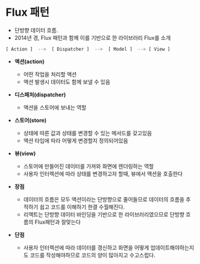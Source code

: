 # Flux 패턴
- 단방향 데이터 흐름.
- 2014년 경, Flux 패턴과 함께 이를 기반으로 한 라이브러리 Flux를 소개

```javascript
[ Action ]  -->  [ Dispatcher ]  -->  [ Model ]  --> [ View ]
```

- **액션(action)**
    - 어떤 작업을 처리할 액션
    - 액션 발생시 데이터도 함께 보낼 수 있음
- **디스패처(dispatcher)**
    - 액션을 스토어에 보내는 역할
- **스토어(store)**
    - 상태에 따른 값과 상태를 변경할 수 있는 메서드를 갖고있음
    - 액션 타입에 따라 어떻게 변경할지 정의되어있음
- **뷰(view)**
    - 스토어에 만들어진 데이터를 가져와 화면에 렌더링하는 역할
    - 사용자 인터렉션에 따라 상태를 변경하고자 할때, 뷰에서 액션을 호출한다

- **장점**
    - 데이터의 흐름은 모두 액션이라는 단방향으로 줄어들므로 데이터의 흐름을 추적하기 쉽고 코드를 이해하기 한결 수월해진다.
    - 리액트는 단방향 데이터 바인딩을 기반으로 한 라이브러리였으므로 단방향 흐름의 Flux패턴과 잘맞는다
- **단점**
    - 사용자 인터렉션에 따라 데이터를 갱신하고 화면을 어떻게 업데이트해야하는지도 코드를 작성해야하므로 코드의 양이 많아지고 수고스럽다.